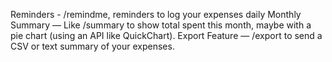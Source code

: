 Reminders - /remindme, reminders to log your expenses daily
Monthly Summary — Like /summary to show total spent this month, maybe with a pie chart (using an API like QuickChart).
Export Feature — /export to send a CSV or text summary of your expenses.
